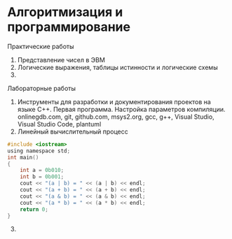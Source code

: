 # Алгоритмизация и программирование

Практические работы
1. Представление чисел в ЭВМ
2. Логические выражения, таблицы истинности и логические схемы
3. 


Лабораторные работы
1. Инструменты для разработки и документирования проектов на языке C++. Первая программа. Настройка параметров компиляции.
   onlinegdb.com, git, github.com, msys2.org, gcc, g++, Visual Studio, Visual Studio Code, plantuml
2. Линейный вычислительный процесс

```c
#include <iostream>
using namespace std;
int main()
{
    int a = 0b010;
    int b = 0b001;
    cout << "(a | b) = " << (a | b) << endl;
    cout << "(a + b) = " << (a + b) << endl;
    cout << "(a & b) = " << (a & b) << endl;
    cout << "(a * b) = " << (a * b) << endl;
    return 0;
}
```

3. 
